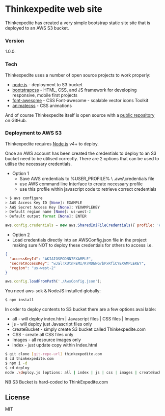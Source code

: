 # Thinkexpedite web site

Thinkexpedite has created a very simple bootstrap static site site that is deployed to an AWS S3 bucket.
### Version
1.0.0.

### Tech

Thinkexpedite uses a number of open source projects to work properly:

* [node.js] - deployment to S3 bucket
* [bootstrapcss] - HTML, CSS, and JS framework for developing responsive, mobile first projects
* [font-awesome] - CSS Font-awesome - scalable vector icons Toolkit
* [animatecss] - CSS animations

And of course Thinkexpedite itself is open source with a [public repository][Thinkexpedite]
 on GitHub.

### Deployment to AWS S3

Thinkexpedite requires [Node.js](https://nodejs.org/) v4+ to deploy.

Once an AWS account has been created the credentials to deploy to an S3 bucket need to be utilised correctly. There are 2 options that can be used to utilise the necessary credentials.

* Option 1
    * Save AWS credentials to %USER_PROFILE% \ .aws\credentials file 
    * use AWS command line Interface to create necessary profile
    * use this profile within javascript code to retrieve correct credentials
    
```python 
> $ aws configure
> AWS Access Key ID [None]: EXAMPLE
> AWS Secret Access Key [None]: YEXAMPLEKEY
> Default region name [None]: us-west-2
> Default output format [None]: ENTER
```
``` javascript
aws.config.credentials = new aws.SharedIniFileCredentials({ profile: 'default' });
```

* Option 2
* Load credentials directly into an AWSConfig.json file in the project making sure NOT to deploy these credentials for others to access i.e.

```json
{
  "accessKeyId": "AKIAIOSFODNN7EXAMPLE",
  "secretAccessKey": "wJalrXUtnFEMI/K7MDENG/bPxRfiCYEXAMPLEKEY",
  "region": "us-west-2"
}
```

``` javascript
aws.config.loadFromPath('./AwsConfig.json');
```

You need aws-sdk & NodeJS installed globally:

```sh
$ npm install
```

In order to deploy contents to S3 bucket there are a few options avai lable:
* all - will deploy index.htm | Javascript files | CSS files | Images
* js - will deploy just Javascript files only
* createBucket - simply create S3 bucket called Thinkexpedite.com
* CSS - create all CSS files only
* Images - all resource images only
* index - just update copy within Index.html

```sh
$ git clone [git-repo-url] thinkexpedite.com
$ cd thinkexpedite.com
$ npm i -d
$ cd deploy
node .\deploy.js [options: all | index | js | css | images | createBucket]
```
NB S3 Bucket is hard-coded to ThinkExpedite.com

License
----

MIT



   [Thinkexpedite]: <https://github.com/thinexpedite>
   [node.js]: <http://nodejs.org>
   [bootstrapcss]: <http://getbootstrap.com/>
   [font-awesome]: <http://fontawesome.io/>
   [animatecss]: <http://daneden.github.io/animate.css/>
  
